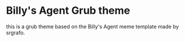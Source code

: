 # Billy's Agent Grub theme

this is a grub theme based on the Billy's Agent meme template made by srgrafo.
